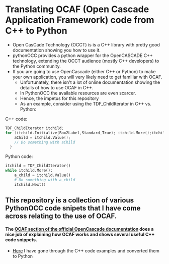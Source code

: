 # Translating OCAF (Open Cascade Application Framework) code from C++ to Python

* Open CasCade Technology (OCCT) is is a C++ library with pretty good documentation showing you how to use it.
* pythonOCC provides a python wrapper for the OpenCASCADE C++ technology, extending the OCCT audience (mostly C++ developers) to the Python community.
* If you are going to use OpenCascade (either C++ or Python) to make your own application, you  will very likely need to get familiar with OCAF.
    * Unfortunately, there isn't a lot of online documentation showing the details of how to use OCAF in C++.
    * In PythonOCC the available resources are even scarcer.
    * Hence, the impetus for this repository
    * As an example, consider using the TDF_ChildIterator in C++ vs. Python:

C++ code:
``` C++
TDF_ChildIterator itchild;
for (itchild.Initialize(Box2Label,Standard_True); itchild.More();itchild.Next()) {
    aChild = itchild.Value();
    // Do something with aChild
  }
```
Python code:
``` Python
itchild = TDF_ChildIterator()
while itchild.More():
    a_child = itchild.Value()
    # Do something with a_child
    itchild.Next()
```

## This repository is a collection of various PythonOCC code snipets that I have come across relating to the use of OCAF.

#### The [OCAF section of the official OpenCascade documentation](https://dev.opencascade.org/doc/overview/html/occt_user_guides__ocaf.html) does a nice job of explaining how OCAF works and shows several useful C++ code snippets.
* [Here](docs/ocaf_doc.md) I have gone through the C++ code examples and converted them to Python


